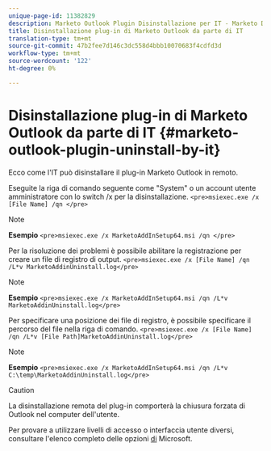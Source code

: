 ```yaml
---
unique-page-id: 11382829
description: Marketo Outlook Plugin Disinstallazione per IT - Marketo Docs - Documentazione del prodotto
title: Disinstallazione plug-in di Marketo Outlook da parte di IT
translation-type: tm+mt
source-git-commit: 47b2fee7d146c3dc558d4bbb10070683f4cdfd3d
workflow-type: tm+mt
source-wordcount: '122'
ht-degree: 0%

---
```



# Disinstallazione plug-in di Marketo Outlook da parte di IT {#marketo-outlook-plugin-uninstall-by-it}

Ecco come l&#39;IT può disinstallare il plug-in Marketo Outlook in remoto.

Eseguite la riga di comando seguente come &quot;System&quot; o un account utente amministratore con lo switch /x per la disinstallazione.
`<pre>msiexec.exe /x [File Name] /qn </pre>`

>[!NOTE]
>
>**Esempio**
>`<pre>msiexec.exe /x MarketoAddInSetup64.msi /qn </pre>`

Per la risoluzione dei problemi è possibile abilitare la registrazione per creare un file di registro di output.  `<pre>msiexec.exe /x [File Name] /qn /L*v MarketoAddinUninstall.log</pre>`

>[!NOTE]
>
>**Esempio**
>`<pre>msiexec.exe /x MarketoAddInSetup64.msi /qn /L*v MarketoAddinUninstall.log</pre>`

Per specificare una posizione dei file di registro, è possibile specificare il percorso del file nella riga di comando.  `<pre>msiexec.exe /x [File Name] /qn /L*v [File Path]MarketoAddinUninstall.log</pre>`

>[!NOTE]
>
>**Esempio**
>`<pre>msiexec.exe /x MarketoAddInSetup64.msi /qn /L*v C:\temp\MarketoAddinUninstall.log</pre>`

>[!CAUTION]
>
>La disinstallazione remota del plug-in comporterà la chiusura forzata di Outlook nel computer dell&#39;utente.

Per provare a utilizzare livelli di accesso o interfaccia utente diversi, consultare l&#39;elenco completo delle opzioni [di](https://support.microsoft.com/en-us/kb/227091) Microsoft.